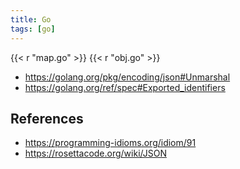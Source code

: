 ```yaml
---
title: Go
tags: [go]
---
```


{{< r "map.go" >}}
{{< r "obj.go" >}}

- <https://golang.org/pkg/encoding/json#Unmarshal>
- <https://golang.org/ref/spec#Exported_identifiers>

## References

- <https://programming-idioms.org/idiom/91>
- <https://rosettacode.org/wiki/JSON>
